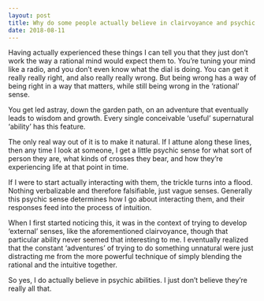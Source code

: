 ```yaml
---
layout: post
title: Why do some people actually believe in clairvoyance and psychic abilities?
date: 2018-08-11
---
```


<p>Having actually experienced these things I can tell you that they just don’t work the way a rational mind would expect them to. You’re tuning your mind like a radio, and you don’t even know what the dial is doing. You can get it really really right, and also really really wrong. But being wrong has a way of being right in a way that matters, while still being wrong in the ‘rational’ sense.</p><p>You get led astray, down the garden path, on an adventure that eventually leads to wisdom and growth. Every single conceivable ‘useful’ supernatural ‘ability’ has this feature.</p><p>The only real way out of it is to make it natural. If I attune along these lines, then any time I look at someone, I get a little psychic sense for what sort of person they are, what kinds of crosses they bear, and how they’re experiencing life at that point in time.</p><p>If I were to start actually interacting with them, the trickle turns into a flood. Nothing verbalizable and therefore falsifiable, just vague senses. Generally this psychic sense determines how I go about interacting them, and their responses feed into the process of intuition.</p><p>When I first started noticing this, it was in the context of trying to develop ‘external’ senses, like the aforementioned clairvoyance, though that particular ability never seemed that interesting to me. I eventually realized that the constant ‘adventures’ of trying to do something unnatural were just distracting me from the more powerful technique of simply blending the rational and the intuitive together.</p><p>So yes, I do actually believe in psychic abilities. I just don’t believe they’re really all that.</p>
